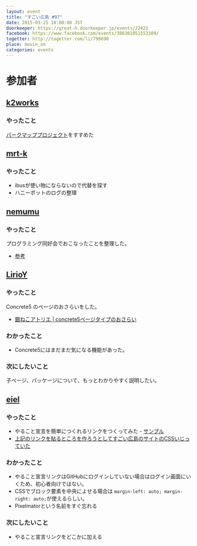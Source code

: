 ```yaml
---
layout: event
title: "すごい広島 #97"
date: 2015-03-25 18:00:00 JST
doorkeeper: https://great-h.doorkeeper.jp/events/22421
facebook: https://www.facebook.com/events/386301051553389/
togetter: http://togetter.com/li/799690
place: movin_on
categories: events
---
```


# 参加者


## [k2works](https://github.com/k2works)

### やったこと

[パークマッププロジェクト](https://github.com/parkmap-h)をすすめた


## [mrt-k](https://github.com/mrt-k)

### やったこと

* ibusが使い物にならないので代替を探す
* ハニーポットのログの整理


## [nemumu](https://github.com/nemumu)

### やったこと

プログラミング同好会でおこなったことを整理した。

* [参考](https://github.com/great-h/great-h.github.io/issues/1589)


## [LirioY](http://twitter.com/LirioY)

### やったこと

Concrete5 のページのおさらいをした。

* [銀ねこアトリエ | concrete5ページタイプのおさらい](http://ginneko-atelier.com/blogs/concrete5/317/)

### わかったこと

* Concrete5にはまだまだ気になる機能があった。

### 次にしたいこと

子ページ、パッケージについて、もっとわかりやすく説明したい。

## [eiel](https://github.com/eiel)

### やったこと

* やること宣言を簡単につくれるリンクをつくってみた - [サンプル](https://github.com/great-h/great-h.github.io/issues/new?title=%E3%81%99%E3%81%94%E3%81%84%E5%BA%83%E5%B3%B697%20%2d%20&body=*%20%5B%20%5D%20%E3%82%84%E3%82%8B%E3%81%93%E3%81%A81%0A*%20%5B%20%5D%20%E3%82%84%E3%82%8B%E3%81%93%E3%81%A82)
* [上記のリンクを貼るところを作ろうとしてすごい広島のサイトのCSSいじっていた](https://cloud.githubusercontent.com/assets/92595/6829099/9e09d52e-d354-11e4-86ec-f796b66a92ce.png)

### わかったこと

* やること宣言リンクはGitHubにログインしていない場合はログイン画面にいくため、初心者向けではない。
* CSSでブロック要素を中央によせる場合は `margin-left: auto; margin-right: auto;`が使えるらしい。
* Pixelmatorという名前をすぐ忘れる

### 次にしたいこと

* やること宣言リンクをどこかに加える
